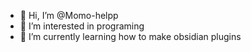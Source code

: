 - 👋 Hi, I’m @Momo-helpp
- 👀 I’m interested in programing
- 🌱 I’m currently learning how to make obsidian plugins


<!---
Momo-helpp/Momo-helpp is a ✨ special ✨ repository because its `README.md` (this file) appears on your GitHub profile.
You can click the Preview link to take a look at your changes.
--->
